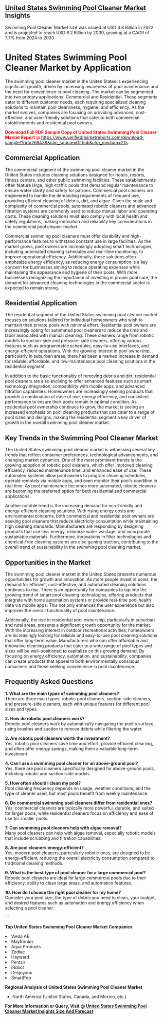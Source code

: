 <h2><a href="https://www.verifiedmarketreports.com/download-sample/?rid=268438&amp;utm_source=Github&amp;utm_medium=215" target="_blank">United States Swimming Pool Cleaner Market</a> Insights</h2><p>Swimming Pool Cleaner Market size was valued at USD 3.8 Billion in 2022 and is projected to reach USD 6.2 Billion by 2030, growing at a CAGR of 7.7% from 2024 to 2030.</p><p> <h1>United States Swimming Pool Cleaner Market by Application</h1> <p>The swimming pool cleaner market in the United States is experiencing significant growth, driven by increasing awareness of pool maintenance and the need for convenience in pool cleaning. The market can be segmented into two primary applications: Commercial and Residential. These segments cater to different customer needs, each requiring specialized cleaning solutions to maintain pool cleanliness, hygiene, and efficiency. As the market evolves, companies are focusing on providing advanced, cost-effective, and user-friendly solutions that cater to both commercial establishments and residential pool owners.</p> <p><p><span class=""><span style="color: #ff0000;"><strong>Download Full PDF Sample Copy of United States Swimming Pool Cleaner Market Report</strong> @ </span><a href="https://www.verifiedmarketreports.com/download-sample/?rid=268438&amp;utm_source=Github&amp;utm_medium=215" target="_blank">https://www.verifiedmarketreports.com/download-sample/?rid=268438&amp;utm_source=Github&amp;utm_medium=215</a></span></p></p> <h2>Commercial Application</h2> <p>The commercial segment of the swimming pool cleaner market in the United States includes cleaning solutions designed for hotels, resorts, fitness centers, and other public swimming facilities. These establishments often feature large, high-traffic pools that demand regular maintenance to ensure water clarity and safety for patrons. Commercial pool cleaners are engineered to handle the demanding requirements of frequent use, providing efficient cleaning of debris, dirt, and algae. Given the scale and complexity of commercial pools, automated robotic cleaners and advanced filtration systems are commonly used to reduce manual labor and operating costs. These cleaning solutions must also comply with local health and safety regulations, making innovation and reliability key considerations in the commercial pool cleaner market.</p> <p>Commercial swimming pool cleaners must offer durability and high-performance features to withstand constant use in large facilities. As the market grows, pool owners are increasingly adopting smart technologies, including automated cleaning schedules and real-time monitoring, to improve operational efficiency. Additionally, these solutions often emphasize energy efficiency, as reducing energy consumption is a key concern for businesses aiming to reduce operating expenses while maintaining the appearance and hygiene of their pools. With more businesses recognizing the importance of investing in proper pool care, the demand for advanced cleaning technologies in the commercial sector is expected to remain strong.</p> <h2>Residential Application</h2> <p>The residential segment of the United States swimming pool cleaner market focuses on solutions tailored for individual homeowners who wish to maintain their private pools with minimal effort. Residential pool owners are increasingly opting for automated pool cleaners to reduce the time and labor associated with manual cleaning. These cleaners range from robotic models to suction-side and pressure-side cleaners, offering various features such as programmable schedules, easy-to-use interfaces, and energy-efficient operations. With the growing interest in pool ownership, particularly in suburban areas, there has been a marked increase in demand for reliable, affordable, and low-maintenance pool cleaning solutions in the residential segment.</p> <p>In addition to the basic functionality of removing debris and dirt, residential pool cleaners are also evolving to offer enhanced features such as smart technology integration, compatibility with mobile apps, and advanced filtration capabilities. Homeowners are increasingly seeking products that provide a combination of ease of use, energy efficiency, and consistent performance to ensure their pools remain in optimal condition. As residential pool ownership continues to grow, the market is seeing an increased emphasis on pool cleaning products that can cater to a range of pool sizes and designs, making the residential segment a key driver of growth in the overall swimming pool cleaner market.</p> <h2>Key Trends in the Swimming Pool Cleaner Market</h2> <p>The United States swimming pool cleaner market is witnessing several key trends that reflect consumer preferences, technological advancements, and changing market dynamics. One of the most prominent trends is the growing adoption of robotic pool cleaners, which offer improved cleaning efficiency, reduced maintenance time, and enhanced ease of use. These automated systems allow pool owners to program cleaning schedules, operate remotely via mobile apps, and even monitor their pool’s condition in real time. As pool maintenance becomes more automated, robotic cleaners are becoming the preferred option for both residential and commercial applications.</p> <p>Another notable trend is the increasing demand for eco-friendly and energy-efficient cleaning solutions. With rising energy costs and environmental concerns, both commercial and residential pool owners are seeking pool cleaners that reduce electricity consumption while maintaining high cleaning standards. Manufacturers are responding by designing products that use less energy, minimize water wastage, and incorporate sustainable materials. Furthermore, innovations in filter technologies and chemical-free cleaning systems are also gaining traction, contributing to the overall trend of sustainability in the swimming pool cleaning market.</p> <h2>Opportunities in the Market</h2> <p>The swimming pool cleaner market in the United States presents numerous opportunities for growth and innovation. As more people invest in pools, the demand for efficient, cost-effective, and automated cleaning solutions continues to rise. There is an opportunity for companies to tap into the growing trend of smart pool cleaning technologies, offering products that integrate with home automation systems or provide real-time pool health data via mobile apps. This not only enhances the user experience but also improves the overall functionality of pool maintenance.</p> <p>Additionally, the rise in residential pool ownership, particularly in suburban and rural areas, presents a significant growth opportunity for the market. With the increasing interest in outdoor recreational activities, homeowners are increasingly looking for reliable and easy-to-use pool cleaning solutions that offer long-term value. Manufacturers who can offer affordable and innovative cleaning products that cater to a wide range of pool types and sizes will be well-positioned to capitalize on this growing demand. By focusing on energy efficiency, automation, and sustainability, companies can create products that appeal to both environmentally conscious consumers and those seeking convenience in pool maintenance.</p> <h2>Frequently Asked Questions</h2> <p><strong>1. What are the main types of swimming pool cleaners?</strong><br> There are three main types: robotic pool cleaners, suction-side cleaners, and pressure-side cleaners, each with unique features for different pool sizes and types.</p> <p><strong>2. How do robotic pool cleaners work?</strong><br> Robotic pool cleaners work by automatically navigating the pool's surface, using brushes and suction to remove debris while filtering the water.</p> <p><strong>3. Are robotic pool cleaners worth the investment?</strong><br> Yes, robotic pool cleaners save time and effort, provide efficient cleaning, and often offer energy savings, making them a valuable long-term investment.</p> <p><strong>4. Can I use a swimming pool cleaner for an above-ground pool?</strong><br> Yes, there are pool cleaners specifically designed for above-ground pools, including robotic and suction-side models.</p> <p><strong>5. How often should I clean my pool?</strong><br> Pool cleaning frequency depends on usage, weather conditions, and the type of cleaner used, but most pools benefit from weekly maintenance.</p> <p><strong>6. Do commercial swimming pool cleaners differ from residential ones?</strong><br> Yes, commercial cleaners are typically more powerful, durable, and suited for larger pools, while residential cleaners focus on efficiency and ease of use for smaller pools.</p> <p><strong>7. Can swimming pool cleaners help with algae removal?</strong><br> Many pool cleaners can help with algae removal, especially robotic models that include scrubbing and filtration capabilities.</p> <p><strong>8. Are pool cleaners energy-efficient?</strong><br> Yes, modern pool cleaners, particularly robotic ones, are designed to be energy-efficient, reducing the overall electricity consumption compared to traditional cleaning methods.</p> <p><strong>9. What is the best type of pool cleaner for a large commercial pool?</strong><br> Robotic pool cleaners are ideal for large commercial pools due to their efficiency, ability to clean large areas, and automation features.</p> <p><strong>10. How do I choose the right pool cleaner for my home?</strong><br> Consider your pool size, the type of debris you need to clean, your budget, and desired features such as automation and energy efficiency when selecting a pool cleaner.</p> ```</p><p><strong>Top United States Swimming Pool Cleaner Market Companies</strong></p><div data-test-id=""><p><li>Weda AB</li><li> Maytronics</li><li> Aqua Products</li><li> Zodiac</li><li> Hayward</li><li> Pentair</li><li> iRobot</li><li> Desjoyaux</li><li> SmartPoo</li></p><div><strong>Regional Analysis of&nbsp;United States Swimming Pool Cleaner Market</strong></div><ul><li dir="ltr"><p dir="ltr">North America&nbsp;(United States, Canada, and Mexico, etc.)</p></li></ul><p><strong>For More Information or Query, Visit @&nbsp;</strong><strong><a href="https://www.verifiedmarketreports.com/product/swimming-pool-cleaner-market/?utm_source=Github&amp;utm_medium=215" target="_blank">United States Swimming Pool Cleaner Market Insights Size And Forecast</a></strong></p></div>
